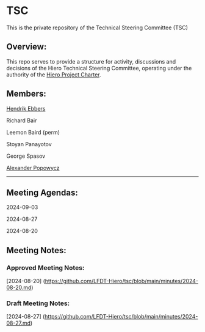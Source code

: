 # TSC

This is the private repository of the Technical Steering Committee (TSC)

## Overview:
This repo serves to provide a structure for activity, discussions and decisions of the Hiero Technical Steering Committee, operating under the authority of the [Hiero Project Charter](https://github.com/hashgraph/osf/wiki/Hiero-Project-Charter).

## Members:
[Hendrik Ebbers](https://github.com/hendrikebbers)

Richard Bair

Leemon Baird (perm)

Stoyan Panayotov

George Spasov

[Alexander Popowycz](https://github.com/popowycz)


***

## Meeting Agendas:
2024-09-03

2024-08-27

2024-08-20


## Meeting Notes:
### Approved Meeting Notes:

[2024-08-20] (https://github.com/LFDT-Hiero/tsc/blob/main/minutes/2024-08-20.md) 

### Draft Meeting Notes:

[2024-08-27] (https://github.com/LFDT-Hiero/tsc/blob/main/minutes/2024-08-27.md)

